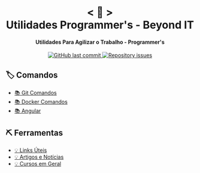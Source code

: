 <h1 align="center">
    < 📖 > <br>
    Utilidades Programmer's - Beyond IT
</h1>
  
<h4 align="center">
  Utilidades Para Agilizar o Trabalho - Programmer's
</h4>

<p align="center"> 

  <a href="https://github.com/rafael-buttignon/Utilidades-Para-Estudo/commits?author=rafael-buttignon">
    <img alt="GitHub last commit" src="https://img.shields.io/github/last-commit/Nerd0000/Meus-Projetos.svg">
  </a>

  <a href="https://github.com/rafael-buttignon/Utilidades-Para-Estudo/issues">
    <img alt="Repository issues" src="https://img.shields.io/github/issues/Nerd0000/Meus-Projetos.svg">
  </a>

</p>

## 🏷️ Comandos

- [📚 Git Comandos](./ComandosGit.md)
- [📚 Docker Comandos](./ComandosGit.md)
- [📚 Angular](./ComandosGit.md)

## ⛏ Ferramentas

- [💡 Links Úteis](./Ferramentas.md)
- [💡 Artigos e Notícias](./Ferramentas.md)
- [💡 Cursos em Geral](./Ferramentas.md)



